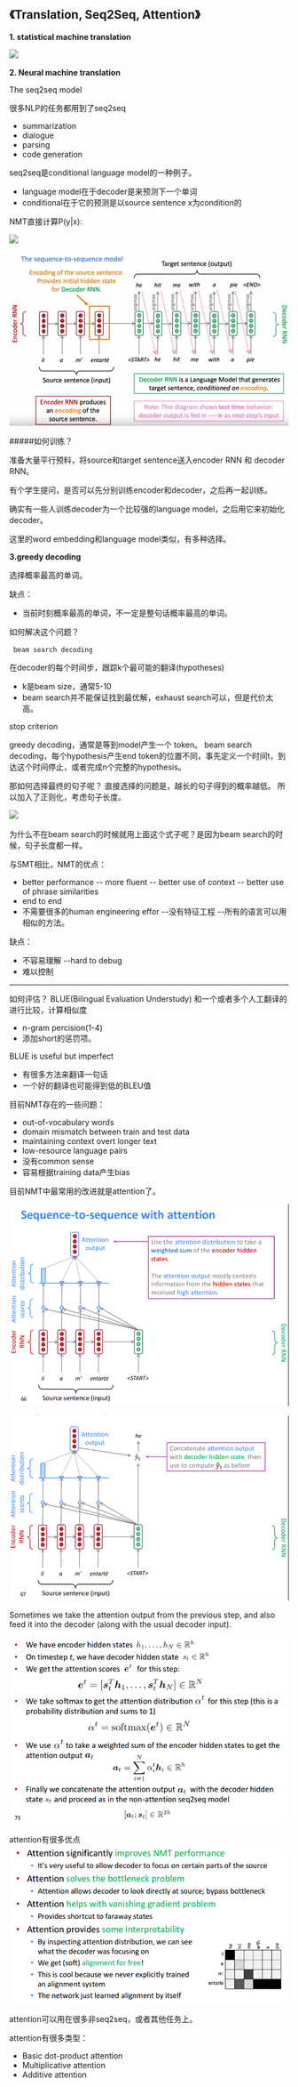 ## 《Translation, Seq2Seq, Attention》


**1. statistical machine translation**

![](http://latex.codecogs.com/gif.latex?argmax_yP(y|x)=argmax_yP(x|y)P(y))

**2. Neural machine translation**

The seq2seq model

很多NLP的任务都用到了seq2seq
- summarization
- dialogue
- parsing
- code generation

seq2seq是conditional language model的一种例子。
- language model在于decoder是来预测下一个单词
- conditional在于它的预测是以source sentence x为condition的

NMT直接计算P(y|x):

![](http://latex.codecogs.com/gif.latex?P(y|x)=P(y_1|x)P(y_2|y_1,x)P(y_3|y_2,y_1,x))


![](../courses/cs224/images/lecture8/1.png)


#####如何训练？

准备大量平行预料，将source和target sentence送入encoder RNN 和 decoder RNN。

有个学生提问，是否可以先分别训练encoder和decoder，之后再一起训练。

确实有一些人训练decoder为一个比较强的language model，之后用它来初始化decoder。

这里的word embedding和language model类似，有多种选择。



**3.greedy decoding**

选择概率最高的单词。

缺点：
- 当前时刻概率最高的单词，不一定是整句话概率最高的单词。

如何解决这个问题？

     beam search decoding

在decoder的每个时间步，跟踪k个最可能的翻译(hypotheses)

- k是beam size，通常5-10
- beam search并不能保证找到最优解，exhaust search可以，但是代价太高。

stop criterion

greedy decoding，通常是等到model产生一个<END> token。
beam search decoding，每个hypothesis产生end token的位置不同，事先定义一个时间t，到达这个时间停止，或者完成n个完整的hypothesis。

那如何选择最终的句子呢？
直接选择的问题是，越长的句子得到的概率越低。
所以加入了正则化，考虑句子长度。

![](http://latex.codecogs.com/gif.latex?\frac{1}{t}\sum_{i=1}^tlogP_{LM}(y_i|y_1,...,y_{i-1},x))

为什么不在beam search的时候就用上面这个式子呢？是因为beam search的时候，句子长度都一样。

与SMT相比，NMT的优点：
- better performance
-- more fluent
-- better use of context
-- better use of phrase similarities
- end to end
- 不需要很多的human engineering effor
--没有特征工程
--所有的语言可以用相似的方法。

缺点：
- 不容易理解
--hard to debug
- 难以控制


----
如何评估？
BLUE(Bilingual Evaluation Understudy)
和一个或者多个人工翻译的进行比较，计算相似度

- n-gram percision(1-4)
- 添加short的惩罚项。


BLUE is useful but imperfect
- 有很多方法来翻译一句话
- 一个好的翻译也可能得到低的BLEU值

目前NMT存在的一些问题：
- out-of-vocabulary words
- domain mismatch between train and test data
- maintaining context overt longer text
- low-resource language pairs
- 没有common sense
- 容易根据training data产生bias


目前NMT中最常用的改进就是attention了。


![](../courses/cs224/images/lecture8/2.png)

![](../courses/cs224/images/lecture8/3.png)

Sometimes we take the attention output from the previous step, and also feed it into the decoder (along with the usual decoder input).


![](../courses/cs224/images/lecture8/4.png)



attention有很多优点
![](../courses/cs224/images/lecture8/5.png)

attention可以用在很多非seq2seq，或者其他任务上。

attention有很多类型：
- Basic dot-product attention
- Multiplicative attention
- Additive attention